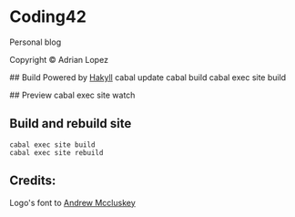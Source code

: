 # Coding42
Personal blog

Copyright &copy; Adrian Lopez

## Build
Powered by [Hakyll](https://jaspervdj.be/hakyll/)
    cabal update
    cabal build
    cabal exec site build

## Preview
    cabal exec site watch
    
## Build and rebuild site
    cabal exec site build
    cabal exec site rebuild
    
## Credits:
Logo's font to [Andrew Mccluskey](http://www.fontspace.com/nal/vermin-vibes-2-black)
